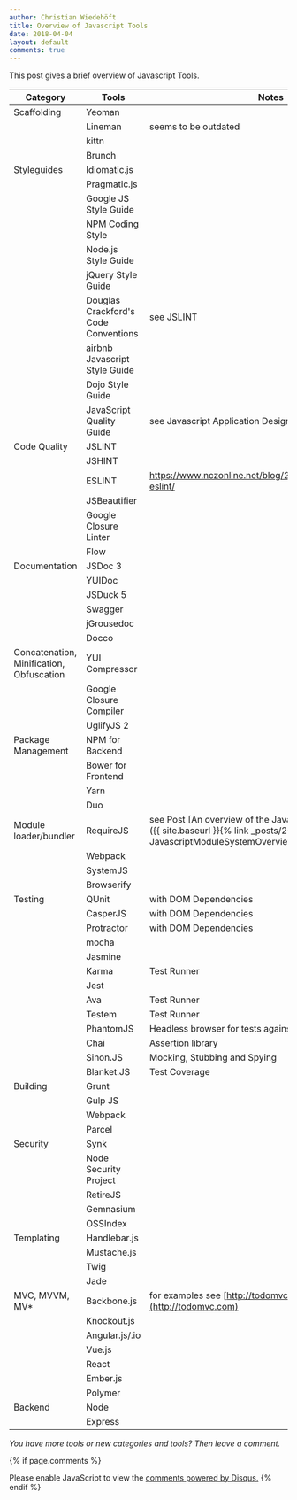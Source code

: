 ```yaml
---
author: Christian Wiedehöft
title: Overview of Javascript Tools
date: 2018-04-04
layout: default
comments: true
---
```


This post gives a brief overview of Javascript Tools.

| Category              | Tools                                | Notes                                                         |
| ---                   | ---                                  | ---                                                           |
| Scaffolding           | Yeoman                               |                                                               |
|                       | Lineman                              | seems to be outdated                                          |
|                       | kittn                                |                                                               |
|                       | Brunch                               |                                                               |
| Styleguides           | Idiomatic.js                         |                                                               |
|                       | Pragmatic.js                         |                                                               |
|                       | Google JS Style Guide                |                                                               |
|                       | NPM Coding Style                     |                                                               |
|                       | Node.js Style Guide                  |                                                               |
|                       | jQuery Style Guide                   |                                                               |
|                       | Douglas Crackford's Code Conventions | see JSLINT                                                    |
|                       | airbnb Javascript Style Guide        |                                                               |
|                       | Dojo Style Guide                     |                                                               |
|                       | JavaScript Quality Guide             | see Javascript Application Design by Nicolas G. Bevacqua      |
| Code Quality          | JSLINT                               |                                                               |
|                       | JSHINT                               |                                                               |
|                       | ESLINT                               | https://www.nczonline.net/blog/2013/07/16/introducing-eslint/ |
|                       | JSBeautifier                         |                                                               |
|                       | Google Closure Linter                |                                                               |
|                       | Flow                                 |                                                               |
| Documentation         | JSDoc 3                              |                                                               |
|                       | YUIDoc                               |                                                               |
|                       | JSDuck 5                             |                                                               |
|                       | Swagger                              |                                                               |
|                       | jGrousedoc                           |                                                               |
|                       | Docco                                |                                                               |
| Concatenation, Minification, Obfuscation  | YUI Compressor   |                                                               |
|                       | Google Closure Compiler              |                                                               |
|                       | UglifyJS 2                           |                                                               |
| Package Management    | NPM for Backend                      |
|                       | Bower for Frontend                   |
|                       | Yarn                                 |
|                       | Duo                                  |
| Module loader/bundler | RequireJS                            | see Post [An overview of the Javascript module systems]({{ site.baseurl }}{% link _posts/2017-12-30-JavascriptModuleSystemOverview.md %}) |
|                       | Webpack                              |
|                       | SystemJS                             |
|                       | Browserify                           |
| Testing               | QUnit                                | with DOM Dependencies
|                       | CasperJS                             | with DOM Dependencies
|                       | Protractor                           | with DOM Dependencies
|                       | mocha                                |
|                       | Jasmine                              |
|                       | Karma                                | Test Runner
|                       | Jest                                 | 
|                       | Ava                                  | Test Runner
|                       | Testem                               | Test Runner
|                       | PhantomJS                            | Headless browser for tests against DOM in e.g. CI
|                       | Chai                                 | Assertion library
|                       | Sinon.JS                             | Mocking, Stubbing and Spying
|                       | Blanket.JS                           | Test Coverage
| Building              | Grunt                                |
|                       | Gulp JS                              |
|                       | Webpack                              |
|                       | Parcel                               |
| Security              | Synk                                 |
|                       | Node Security Project                |
|                       | RetireJS                             |
|                       | Gemnasium                            |
|                       | OSSIndex                             |
| Templating            | Handlebar.js                         |
|                       | Mustache.js                          |
|                       | Twig                                 |
|                       | Jade                                 |
| MVC, MVVM, MV*        | Backbone.js                          | for examples see [http://todomvc.com](http://todomvc.com)
|                       | Knockout.js                          |
|                       | Angular.js/.io                       |
|                       | Vue.js                               |
|                       | React                                |
|                       | Ember.js                             |
|                       | Polymer                              |      
| Backend               | Node                                 |
|                       | Express                              |    

*You have more tools or new categories and tools? Then leave a comment.*



{% if page.comments %} 
<div id="disqus_thread"></div>
<script>

/**
*  RECOMMENDED CONFIGURATION VARIABLES: EDIT AND UNCOMMENT THE SECTION BELOW TO INSERT DYNAMIC VALUES FROM YOUR PLATFORM OR CMS.
*  LEARN WHY DEFINING THESE VARIABLES IS IMPORTANT: https://disqus.com/admin/universalcode/#configuration-variables*/
/*
var disqus_config = function () {
this.page.url = PAGE_URL;  // Replace PAGE_URL with your page's canonical URL variable
this.page.identifier = PAGE_IDENTIFIER; // Replace PAGE_IDENTIFIER with your page's unique identifier variable
};
*/
(function() { // DON'T EDIT BELOW THIS LINE
var d = document, s = d.createElement('script');
s.src = 'https://wiedehoeft-github-io.disqus.com/embed.js';
s.setAttribute('data-timestamp', +new Date());
(d.head || d.body).appendChild(s);
})();
</script>
<noscript>Please enable JavaScript to view the <a href="https://disqus.com/?ref_noscript">comments powered by Disqus.</a></noscript>
{% endif %}